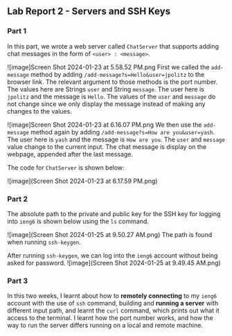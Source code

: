 ## Lab Report 2 - Servers and SSH Keys

### Part 1
In this part, we wrote a web server called `ChatServer` that supports adding chat messages in the form of `<user> : <message>`.

![image]Screen Shot 2024-01-23 at 5.58.52 PM.png
First we called the  `add-message` method by adding `/add-message?s=Hello&user=jpolitz` to the browser link.
The relevant argument to those methods is the port number.
The values here are Strings `user` and String `message`. The user here is  `jpolitz` and the message is `Hello`. 
The values of the `user` and `message` do not change since we only display the message instead of making any changes to the values.

![image]Screen Shot 2024-01-23 at 6.16.07 PM.png
We then use the `add-message` method again by adding  `/add-message?s=How are you&user=yash`. 
The user here is  `yash` and the message is `How are you`. 
The `user` and `message` value change to the current input. The chat message is display on the webpage, appended after the last message.

The code for `ChatServer` is shown below:

![image](Screen Shot 2024-01-23 at 6.17.59 PM.png)

### Part 2
The absolute path to the private and public key for the SSH key for logging into `ieng6` is shown below using the `ls` command.

![image](Screen Shot 2024-01-25 at 9.50.27 AM.png)
The path is found when running `ssh-keygen`.

After running `ssh-keygen`, we can log into the `ieng6` account without being asked for password.
![image](Screen Shot 2024-01-25 at 9.49.45 AM.png)

### Part 3
In this two weeks, I learnt about how to **remotely connecting** to my `ieng6` account with the use of `ssh` command, building and **running a server**
with different input path, and learnt the `curl` command, which prints out what it access to the terminal. I learnt how the port number works, 
and how the way to run the server differs running on a local and remote machine.
